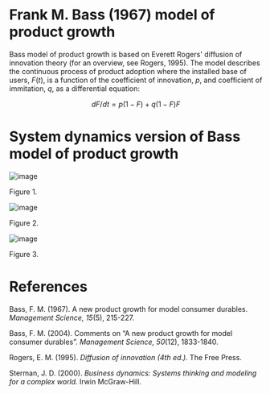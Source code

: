 # Frank M. Bass (1967) model of product growth
Bass model of product growth is based on Everett Rogers' diffusion of innovation theory (for an overview, see Rogers, 1995). The model describes the continuous process of product adoption where the installed base of users, $F(t)$, is a function of the coefficient of innovation, $p$, and coefficient of immitation, $q$, as a differential equation:

$$ dF/dt = p(1-F) + q(1-F)F $$

# System dynamics version of Bass model of product growth



![image](https://github.com/user-attachments/assets/8169bb0f-563e-4ab2-bb42-49bce8db29cd)

Figure 1. 

![image](https://github.com/user-attachments/assets/a9cea467-e133-41e7-9887-484a9e98f695)

Figure 2. 


![image](https://github.com/user-attachments/assets/f03e5734-8156-480b-9d79-196ccb371f13)

Figure 3. 

# References 

Bass, F. M. (1967). A new product growth for model consumer durables. *Management Science, 15*(5), 215-227. 

Bass, F. M. (2004). Comments on “A new product growth for model consumer durables”. *Management Science, 50*(12), 1833-1840. 

Rogers, E. M. (1995). *Diffusion of innovation (4th ed.).* The Free Press. 

Sterman, J. D. (2000). *Business dynamics: Systems thinking and modeling for a complex world.* Irwin McGraw-Hill. 






